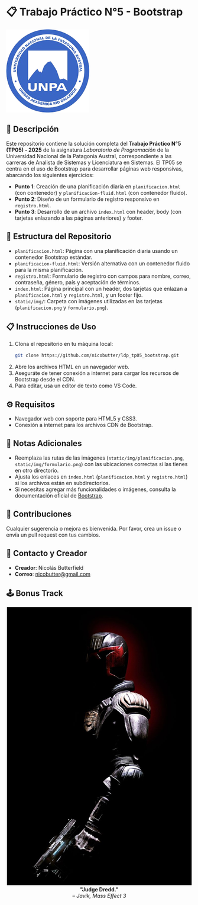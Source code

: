# 📋 Trabajo Práctico N°5 - Bootstrap

![UNPA Logo](img/logo_UNPA.png)

## 📝 Descripción
Este repositorio contiene la solución completa del **Trabajo Práctico N°5 (TP05) - 2025** de la asignatura *Laboratorio de Programación* de la Universidad Nacional de la Patagonia Austral, correspondiente a las carreras de Analista de Sistemas y Licenciatura en Sistemas. El TP05 se centra en el uso de Bootstrap para desarrollar páginas web responsivas, abarcando los siguientes ejercicios:

- **Punto 1**: Creación de una planificación diaria en `planificacion.html` (con contenedor) y `planificacion-fluid.html` (con contenedor fluido).
- **Punto 2**: Diseño de un formulario de registro responsivo en `registro.html`.
- **Punto 3**: Desarrollo de un archivo `index.html` con header, body (con tarjetas enlazando a las páginas anteriores) y footer.

## 📂 Estructura del Repositorio
- `planificacion.html`: Página con una planificación diaria usando un contenedor Bootstrap estándar.
- `planificacion-fluid.html`: Versión alternativa con un contenedor fluido para la misma planificación.
- `registro.html`: Formulario de registro con campos para nombre, correo, contraseña, género, país y aceptación de términos.
- `index.html`: Página principal con un header, dos tarjetas que enlazan a `planificacion.html` y `registro.html`, y un footer fijo.
- `static/img/`: Carpeta con imágenes utilizadas en las tarjetas (`planificacion.png` y `formulario.png`).

## 📋 Instrucciones de Uso
1. Clona el repositorio en tu máquina local:
   ```bash
   git clone https://github.com/nicobutter/ldp_tp05_bootstrap.git
   ```
2. Abre los archivos HTML en un navegador web.
3. Aseguráte de tener conexión a internet para cargar los recursos de Bootstrap desde el CDN.
4. Para editar, usa un editor de texto como VS Code.

## ⚙️ Requisitos
- Navegador web con soporte para HTML5 y CSS3.
- Conexión a internet para los archivos CDN de Bootstrap.

## 📌 Notas Adicionales
- Reemplaza las rutas de las imágenes (`static/img/planificacion.png`, `static/img/formulario.png`) con las ubicaciones correctas si las tienes en otro directorio.
- Ajusta los enlaces en `index.html` (`planificacion.html` y `registro.html`) si los archivos están en subdirectorios.
- Si necesitas agregar más funcionalidades o imágenes, consulta la documentación oficial de [Bootstrap](https://getbootstrap.com/).

## 🤝 Contribuciones
Cualquier sugerencia o mejora es bienvenida. Por favor, crea un issue o envía un pull request con tus cambios.

## 📧 Contacto y Creador
- **Creador**: Nicolás Butterfield
- **Correo**: [nicobutter@gmail.com](mailto:nicobutter@gmail.com)

## 🕹️ Bonus Track

<p align="center">
  <img src="img/Dredd.jpeg" alt="Epic Gamer Quote" width="500"><br>
  <strong>"Judge Dredd."</strong><br>
  <em>– Javik, Mass Effect 3</em>
</p>